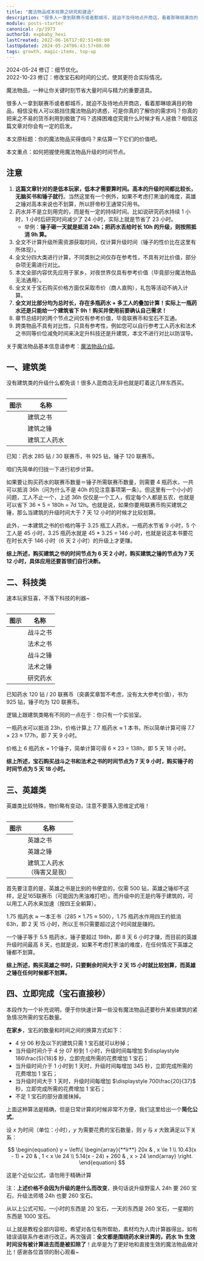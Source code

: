 ```yaml
---
title: "魔法物品成本核算之研究和建造"
description: "很多人一拿到联赛币或者都城币，就迫不及待地点开商店，看着那琳琅满目的物品，相信没有人可以抵挡住魔法物品的诱惑，可是你真的了解你的需求吗？你真的把来之不易的货币利用到极致了吗？选择困难症究竟什么时候才有人拯救？相信这篇文章对你会有一定的启发。"
module: posts-starter
canonical: /p/3973
authorId: expbaby_hexi
lastCreated: 2022-06-16T17:02:51+08:00
lastUpdated: 2024-05-24T06:43:57+08:00
tags: growth, magic-items, top-up
---
```


<PostHistory>
2024-05-24 修订：细节优化。<br>
2022-10-23 修订：修改宝石和时间的公式，使其更符合实际情况。
</PostHistory>

<Pic src="/p/1073/Magic_Items_info.png" width="231" height="187" alt="魔法物品宣传图" :lazyLoading="false" />

<PCenter>魔法物品，一种让你关键时刻节省大量时间与精力的重要道具。</PCenter>

很多人一拿到联赛币或者都城币，就迫不及待地点开商店，看着那琳琅满目的物品，相信没有人可以抵挡住魔法物品的诱惑，可是你真的了解你的需求吗？你真的把来之不易的货币利用到极致了吗？选择困难症究竟什么时候才有人拯救？相信这篇文章对你会有一定的启发。

本文原标题：你的魔法物品买得值吗？来估算一下它们的价值吧。

本文重点：如何把握使用魔法物品升级的时间节点。

## 注意

1. **这篇文章针对的是低本玩家，低本才需要算时间。高本的升级时间都比较长，无脑买书和锤子就行**。当然这里有一个例外，如果不考虑打黑油的难度，英雄之锤对高本来说也不划算，所以肝帝秒王通常只用书。
2. 药水并不是立刻用完的，而是有一定的持续时间。比如说研究药水持续 1 小时，1 小时后研究时间减少了 24 小时，实际上就是节省了 23 小时。
    - 举例：**锤子砸一天就是抵消 24h；把药水丢给时长 10h 的升级，则按照抵消 9h 算。**
3. 全文不计算升级所需资源获取时间，仅计算升级时间（锤子的性价比在这里有所体现）。
4. 全文分四大类进行计算，不同类别之间仅存在参考性，不具有对比价值，部分杂项无需进行对比。
5. 本文全部内容优先应用于家乡，对夜世界仅具有参考价值（毕竟部分魔法物品无法通用）。
6. 全文关于宝石购买价格方面仅采取市价（商人直购），礼包等活动不纳入计算。
7. **全文对比部分均为总时长，存在多瓶药水 + 多工人的叠加计算！实际上一瓶药水还是只能给一个建筑省下 9h！购买并使用前要确认自己需求！**
8. 章节总结时的两个节点之间仅有参考价值，毕竟联赛币和宝石不互通。
9. 跨类物品不具有对比性，只具有参考性，例如您可以自行参考工人药水和法术之书同等价位减免时间来决定升科技还是升建筑，本文不进行对比以防误导。

关于魔法物品基本信息请参考：[魔法物品介绍](/p/1073)。

## 一、建筑类

没有建筑类的升级什么都免谈！很多人逛商店无非也就是盯着这几样东西买。

<Table maxWidth="300px">
    <table>
        <thead>
        <tr>
            <th class="cp-table-col-icon">图示</th>
            <th class="cp-table-col-name">名称</th>
        </tr>
        </thead>
        <tbody>
        <tr>
            <td class="cp-table-col-icon">
                <Pic src="/p/1073/Book_of_Building.png" alt="建筑之书" width="190" height="239" />
            </td>
            <td class="cp-table-col-name">建筑之书</td>
        </tr>
        <tr>
            <td class="cp-table-col-icon">
                <Pic src="/p/1073/Hammer_of_Building.png" alt="建筑之锤" width="164" height="212" />
            </td>
            <td class="cp-table-col-name">建筑之锤</td>
        </tr>
        <tr>
            <td class="cp-table-col-icon">
                <Pic src="/p/1073/Builder_Potion.png" alt="建筑工人药水" width="193" height="254" />
            </td>
            <td class="cp-table-col-name">建筑工人药水</td>
        </tr>
        </tbody>
    </table>
</Table>

已知：药水 285 钻 / 30 联赛币，书 925 钻，锤子 120 联赛币。

咱们先简单的归拢一下进行初步计算。

如果要让购买药水的联赛币数量＝锤子所需联赛币数量，则需要 4 瓶药水，一共可以抵消 36h（问为什么不是 40h 的见注意事项第一条）。但这里有一个小小的问题，工人不止一个，上述 36h 仅仅是一个工人，假定每个人都是五农，也就是可以省下 36 × 5 = 180h = 7d 12h。也就是说，如果你要用联赛币购买建筑之锤，那么当建筑的升级时间大于 7 天 12 小时的时候才比较划算。

此外，一本建筑之书的价格约等于 3.25 瓶工人药水，一瓶药水节省 9 小时，5 个工人是 45 小时，3.25 瓶药水就是 45 * 3.25 = 146 小时，也就是说这本书要花在时长大于 146 小时（6 天 2 小时）的升级上才更赚。

**综上所述，购买建筑之书的时间节点为 6 天 2 小时，购买建筑之锤的节点为 7 天 12 小时，具体应用还要首领们自行决断。**

## 二、科技类

速本玩家狂喜，不落下科技的利器~

<Table maxWidth="300px">
    <table>
        <thead>
        <tr>
            <th class="cp-table-col-icon">图示</th>
            <th class="cp-table-col-name">名称</th>
        </tr>
        </thead>
        <tbody>
        <tr>
            <td class="cp-table-col-icon">
                <Pic src="/p/1073/Book_of_Fighting.png" alt="战斗之书" width="190" height="239" />
            </td>
            <td class="cp-table-col-name">战斗之书</td>
        </tr>
        <tr>
            <td class="cp-table-col-icon">
                <Pic src="/p/1073/Book_of_Spells.png" alt="法术之书" width="190" height="239" />
            </td>
            <td class="cp-table-col-name">法术之书</td>
        </tr>
        <tr>
            <td class="cp-table-col-icon">
                <Pic src="/p/1073/Hammer_of_Fighting.png" alt="战斗之锤" width="164" height="212" />
            </td>
            <td class="cp-table-col-name">战斗之锤</td>
        </tr>
        <tr>
            <td class="cp-table-col-icon">
                <Pic src="/p/1073/Hammer_of_Spells.png" alt="法术之锤" width="164" height="212" />
            </td>
            <td class="cp-table-col-name">法术之锤</td>
        </tr>
        <tr>
            <td class="cp-table-col-icon">
                <Pic src="/p/1073/Research_Potion.png" alt="研究药水" width="193" height="254" />
            </td>
            <td class="cp-table-col-name">研究药水</td>
        </tr>
        </tbody>
    </table>
</Table>

已知药水 120 钻 / 20 联赛币（突袭奖章暂不考虑，没有太大参考价值），书为 925 钻，锤子均为 120 联赛币。

逻辑上跟建筑类略有不同的一点在于：你只有一个实验室。

一瓶药水可以抵消 23h，价格计算上 7.7 瓶药水 ≈ 1 本书，所以简单计算可得 7.7 × 23 ≈ 177h，即 7 天 9 小时。

价格上 6 瓶药水 = 1个锤子，简单计算可得 6 × 23 = 138h，即 5 天 18 小时。

**综上所述，宝石购买战斗之书和法术之书的时间节点为 7 天 9 小时，购买锤子的时间节点为 5 天 18 小时。**

## 三、英雄类

英雄类比较特殊，物价略有变动，注意不要落入思维定式哦！

<Table maxWidth="300px">
    <table>
        <thead>
        <tr>
            <th class="cp-table-col-icon">图示</th>
            <th class="cp-table-col-name">名称</th>
        </tr>
        </thead>
        <tbody>
        <tr>
            <td class="cp-table-col-icon">
                <Pic src="/p/1073/Book_of_Heroes.png" alt="英雄之书" width="190" height="239" />
            </td>
            <td class="cp-table-col-name">英雄之书</td>
        </tr>
        <tr>
            <td class="cp-table-col-icon">
                <Pic src="/p/1073/Hammer_of_Heroes.png" alt="英雄之锤" width="164" height="212" />
            </td>
            <td class="cp-table-col-name">英雄之锤</td>
        </tr>
        <tr>
            <td class="cp-table-col-icon">
                <Pic src="/p/1073/Builder_Potion.png" alt="建筑工人药水" width="193" height="254" />
            </td>
            <td class="cp-table-col-name">建筑工人药水<br>（嗨害又是我）</td>
        </tr>
        </tbody>
    </table>
</Table>

首先要注意的是，英雄之书是比别的书便宜的，仅需 500 钻，英雄之锤却不这样，足足165联赛币（可能因为黑油难打吧）。而升级中的王是约等于建筑的，可以用工人药水来加速（按四王全躺算）。

1.75 瓶药水 ≈ 一本王书（285 × 1.75 ≈ 500），1.75 瓶药水作用四王约抵消 63h，即 2 天 15 小时，所以王书只需要超过这个时间就是赚的。

一个锤子等于 5.5 瓶药水，锤子要超过 198h，即 8 天 6 小时才赚，而目前的英雄升级时间最高 8 天，也就是说，如果不考虑打黑油的难度，在任何情况下英雄之锤都不划算。

**综上所述，购买英雄之书时，只要剩余时间大于 2 天 15 小时就比较划算，而英雄之锤在任何时候都不划算。**

## 四、立即完成（宝石直接秒）

本段作为一个补充说明，便于你快速计算一些没有魔法物品还要秒升某些建筑的紧急情况所需的宝石数量。

**在家乡**，宝石的数量和时间之间的换算方式如下：

- 4 分 06 秒及以下的建筑只需 1 宝石就可以秒掉；
- 当升级时间介于 4 分 07 秒到 1 小时，升级时间每增加 $\displaystyle 186\frac{5}{18}$ 秒，立即完成所需的花费增加 1 宝石；
- 当升级时间介于 1 小时到 1 天时，升级时间每增加 $345$ 秒，立即完成所需的花费增加 1 宝石；
- 当升级时间大于 1 天时，升级时间每增加 $\displaystyle 700\frac{20}{37}$ 秒，立即完成所需的花费增加 1 宝石；
- 不足 1 宝石的部分直接抹掉。

上面这种算法是精确，但是日常计算的时候非常不方便，我们这里给出一个**简化公式**。

设 $x$ 为时间（单位：小时），$y$ 为需要花费的宝石数量，则 $y$ 与 $x$ 大致满足以下关系：

$$
\begin{equation}  
y = \left\{
    \begin{array}{**lr**}  
        20x & , x \le 1 \\
        10.43(x - 1) + 20 & , 1 < x \le 24 \\
        5.14(x - 24) + 260 & , x > 24
    \end{array}
\right.
\end{equation}
$$

<pCaption>这是个近似公式，请勿用于精确计算</pCaption>

注：**上述价格不会因为升级的是什么而改变**，换句话说升级野蛮人 24h 要 260 宝石，升级法师塔 24h 也要 260 宝石。

从以上公式可知，一小时的东西是 20 宝石，一天的东西是 260 宝石，一星期的东西是 1000 宝石。

以上就是教程全部内容啦，希望对各位有所帮助，素材均为人肉计算器得出，如有错误请联系作者进行改正。再次强调：**全文都是围绕药水来计算的，药水 1h 生效时间没有被计算进去而是被扣除了**！此举是为了更好地和直接生效的魔法物品做对比！感谢各位首领的耐心观看~